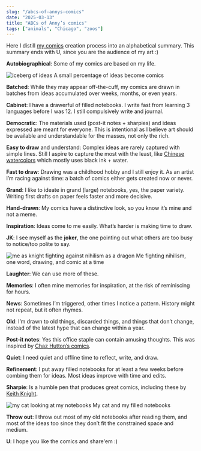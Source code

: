 ```yaml
---
slug: "/abcs-of-annys-comics"
date: "2025-03-13"
title: "ABCs of Anny’s comics"
tags: ["animals", "Chicago", "zoos"]
---
```


Here I distill [my comics]('/all') creation process into an alphabetical summary. This summary ends with U, since you are the audience of my art :)

**Autobiographical**: Some of my comics are based on my life.

<img src='/me-comics-iceberg.jpg' alt='iceberg of ideas' />
<span>A small percentage of ideas become comics</span>

**Batched**: While they may appear off-the-cuff, my comics are drawn in batches from ideas accumulated over weeks, months, or even years.

**Cabinet**: I have a drawerful of filled notebooks. I write fast from learning 3 languages before I was 12. I
still compulsively write and journal.

**Democratic**: The materials used (post-it notes + sharpies) and ideas expressed are meant for everyone. This is intentional as I believe art should be available and understandable for the masses, not only the rich.

**Easy to draw** and understand: Complex ideas are rarely captured with simple lines. Still I aspire to capture the most with the least, like [Chinese watercolors](https://en.m.wikipedia.org/wiki/File:Lin_Liang-Eagles.jpg) which mostly uses black ink + water.

**Fast to draw**: Drawing was a childhood hobby and I still enjoy it. As an artist I’m racing against time: a batch of comics either gets created now or never.

**Grand**: I like to ideate in grand (large) notebooks, yes, the paper variety. Writing first drafts on paper feels faster and more decisive.

**Hand-drawn**: My comics have a distinctive look, so you know it’s mine and not a meme.

**Inspiration**: Ideas come to me easily. What’s harder is making time to draw.

**JK**: I see myself as the **joker**, the one pointing out what others are too busy to notice/too polite to say.

<img src='/me-vs-nihilism.jpg' alt='me as knight fighting against nihilism as a dragon' />
<span>Me fighting nihilism, one word, drawing, and comic at a time</span>

**Laughter**: We can use more of these.

**Memories**: I often mine memories for inspiration, at the risk of reminiscing for hours.

**News**: Sometimes I’m triggered, other times I notice a pattern. History might not repeat, but it often rhymes.

**Old**: I’m drawn to old things, discarded things, and things that don’t change, instead of the latest hype that can change within a year.

**Post-it notes**: Yes this office staple can contain amusing thoughts. This was inspired by [Chaz Hutton’s comics](https://www.instagram.com/instachaaz/?hl=en).

**Quiet**: I need quiet and offline time to reflect, write, and draw.

**Refinement**: I put away filled notebooks for at least a few weeks before combing them for ideas. Most ideas improve with time and edits.

**Sharpie**: Is a humble pen that produces great comics, including these by [Keith Knight](https://kchronicles.com/).

<img src='/notebooks.jpg' alt='my cat looking at my notebooks' />
<span>My cat and my filled notebooks</span>

**Throw out**: I throw out most of my old notebooks after reading them, and most of the ideas too since they don’t fit the constrained space and medium.

**U**: I hope you like the comics and share'em :)
